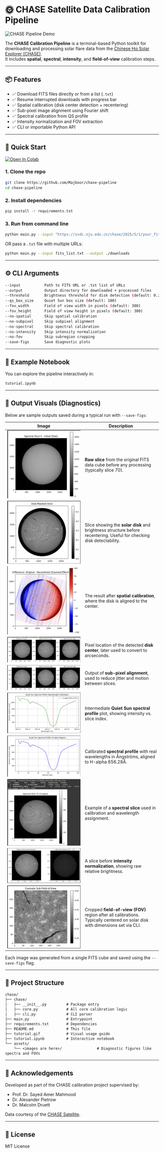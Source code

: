 # 🌞 CHASE Satellite Data Calibration Pipeline

![CHASE Pipeline Demo](./assets/tutorial.gif)

The **CHASE Calibration Pipeline** is a terminal-based Python toolkit for downloading and processing solar flare data from the [Chinese Hα Solar Explorer (CHASE)](https://ssdc.nju.edu.cn/chase/).  
It includes **spatial**, **spectral**, **intensity**, and **field-of-view** calibration steps.

---

## 📦 Features

- ✅ Download FITS files directly or from a list (`.txt`)  
- ✅ Resume interrupted downloads with progress bar  
- ✅ Spatial calibration (disk center detection + recentering)  
- ✅ Sub-pixel image alignment using Fourier shift  
- ✅ Spectral calibration from QS profile  
- ✅ Intensity normalization and FOV extraction  
- ✅ CLI or importable Python API

---

## 🚀 Quick Start
[![Open In Colab](https://colab.research.google.com/assets/colab-badge.svg)](https://colab.research.google.com/drive/1XSw8wow6hUDY-z8HOUtTTFK_kNtv7uj2?usp=sharing)

### 1. Clone the repo
```bash
git clone https://github.com/Majboor/chase-pipeline
cd chase-pipeline
````

### 2. Install dependencies

```bash
pip install -r requirements.txt
```

### 3. Run from command line

```bash
python main.py --input "https://ssdc.nju.edu.cn/chase/2025/5/1/your_fits_file.fits?...sig..." --output ./downloads --save-figs
```

OR pass a `.txt` file with multiple URLs:

```bash
python main.py --input fits_list.txt --output ./downloads
```

---

## ⚙️ CLI Arguments

```bash
--input           Path to FITS URL or .txt list of URLs  
--output          Output directory for downloaded + processed files  
--threshold       Brightness threshold for disk detection (default: 0.2)  
--qs_box_size     Quiet Sun box size (default: 100)  
--fov_width       Field of view width in pixels (default: 300)  
--fov_height      Field of view height in pixels (default: 300)  
--no-spatial      Skip spatial calibration  
--no-subpixel     Skip subpixel alignment  
--no-spectral     Skip spectral calibration  
--no-intensity    Skip intensity normalization  
--no-fov          Skip subregion cropping  
--save-figs       Save diagnostic plots  
```

---

## 🧪 Example Notebook

You can explore the pipeline interactively in:

```bash
tutorial.ipynb
```

---

## 📸 Output Visuals (Diagnostics)

Below are sample outputs saved during a typical run with `--save-figs`:

| Image                                      | Description                                                                                                                  |
| ------------------------------------------ | ---------------------------------------------------------------------------------------------------------------------------- |
| ![](./assets/initial_before_slice.png) | **Raw slice** from the original FITS data cube before any processing (typically slice 70).                                   |
| ![](./assets/disk_slice.png)           | Slice showing the **solar disk** and brightness structure before recentering. Useful for checking disk detectability.        |
| ![](./assets/recentered.png)           | The result after **spatial calibration**, where the disk is aligned to the center.                                           |
| ![](./assets/pixel.png)                | Pixel location of the detected **disk center**, later used to convert to arcseconds.                                         |
| ![](./assets/subpixel.png)             | Output of **sub-pixel alignment**, used to reduce jitter and motion between slices.                                          |
| ![](./assets/spectral_profi.png)       | Intermediate **Quiet Sun spectral profile** plot, showing intensity vs. slice index.                                         |
| ![](./assets/spectral_profile.png)     | Calibrated **spectral profile** with real wavelengths in Ångströms, aligned to H-alpha 656.28Å.                              |
| ![](./assets/spectral_slice.png)       | Example of a **spectral slice** used in calibration and wavelength assignment.                                               |
| ![](./assets/before_normal.png)        | A slice before **intensity normalization**, showing raw relative brightness.                                                 |
| ![](./assets/sub-fov.png)              | Cropped **field-of-view (FOV)** region after all calibrations. Typically centered on solar disk with dimensions set via CLI. |

Each image was generated from a single FITS cube and saved using the `--save-figs` flag.

---

## 📁 Project Structure

```
chase/
├── chase/
│   ├── __init__.py         # Package entry
│   ├── core.py             # All core calibration logic
│   ├── cli.py              # CLI parser
├── main.py                 # Entrypoint
├── requirements.txt        # Dependencies
├── README.md               # This file
├── tutorial.gif            # Visual usage guide
├── tutorial.ipynb          # Interactive notebook
└── assets/
    └── <images are here>/                # Diagnostic figures like spectra and FOVs
```

---

## 🤝 Acknowledgements

Developed as part of the CHASE calibration project supervised by:

* Prof. Dr. Sayed Amer Mahmood
* Dr. Alexander Pietrow
* Dr. Malcolm Druett

Data courtesy of the [CHASE Satellite](https://ssdc.nju.edu.cn/chase/).

---

## 📜 License

MIT License


